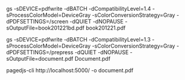 gs -sDEVICE=pdfwrite -dBATCH -dCompatibilityLevel=1.4 -sProcessColorModel=DeviceGray -sColorConversionStrategy=Gray -dPDFSETTINGS=/screen -dQUIET -dNOPAUSE -sOutputFile=book201221bd.pdf book201221.pdf

gs -sDEVICE=pdfwrite -dBATCH -dCompatibilityLevel=1.3 -sProcessColorModel=DeviceGray -sColorConversionStrategy=Gray -dPDFSETTINGS=/prepress -dQUIET -dNOPAUSE -sOutputFile=document.pdf Document.pdf


pagedjs-cli http://localhost:5000/ -o document.pdf
